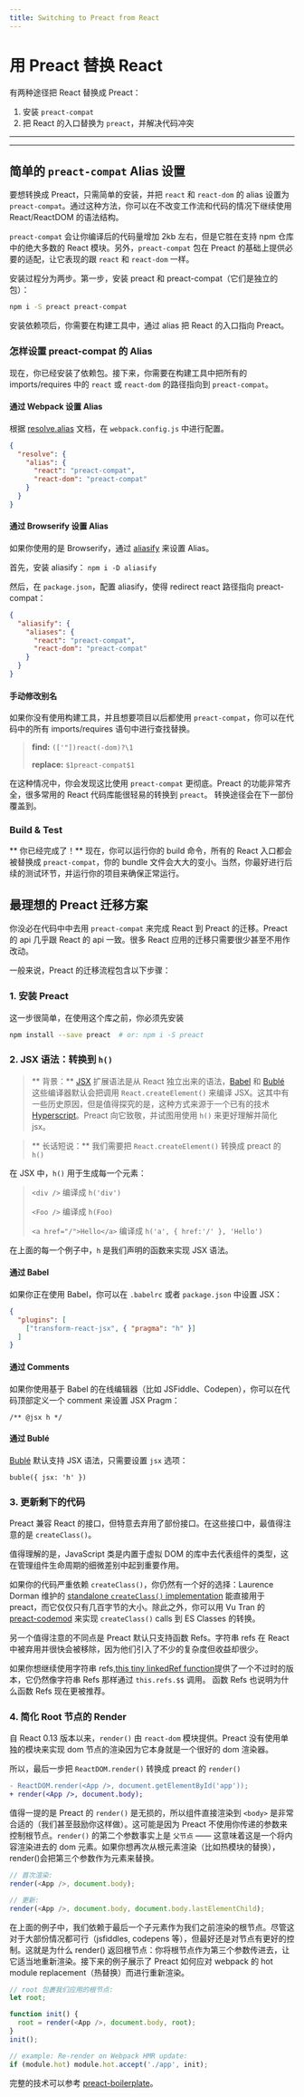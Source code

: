 ```yaml
---
title: Switching to Preact from React
---
```


# 用 Preact 替换 React

有两种途径把 React 替换成 Preact：

1. 安装 `preact-compat`  
2. 把 React 的入口替换为 `preact`，并解决代码冲突

---

<div><toc></toc></div>

---

## 简单的 `preact-compat` Alias 设置

要想转换成 Preact，只需简单的安装，并把 `react` 和 `react-dom` 的 alias 设置为 `preact-compat`。通过这种方法，你可以在不改变工作流和代码的情况下继续使用 React/ReactDOM 的语法结构。

`preact-compat` 会让你编译后的代码量增加 2kb 左右，但是它胜在支持 npm 仓库中的绝大多数的 React 模块。另外，`preact-compat` 包在 Preact 的基础上提供必要的适配，让它表现的跟 `react` 和 `react-dom` 一样。

安装过程分为两步。第一步，安装 preact 和 preact-compat（它们是独立的包）：

```bash
npm i -S preact preact-compat
```

安装依赖项后，你需要在构建工具中，通过 alias 把 React 的入口指向 Preact。

### 怎样设置 preact-compat 的 Alias

现在，你已经安装了依赖包。接下来，你需要在构建工具中把所有的 imports/requires 中的 `react` 或 `react-dom` 的路径指向到 `preact-compat`。


#### 通过 Webpack 设置 Alias

根据 [resolve.alias](https://webpack.github.io/docs/configuration.html#resolve-alias) 文档，在 `webpack.config.js` 中进行配置。

```json
{
  "resolve": {
    "alias": {
      "react": "preact-compat",
      "react-dom": "preact-compat"
    }
  }
}
```

#### 通过 Browserify 设置 Alias

如果你使用的是 Browserify，通过 [aliasify](https://www.npmjs.com/package/aliasify) 来设置 Alias。

首先，安装 aliasify：
`npm i -D aliasify`

然后，在 `package.json`，配置 aliasify，使得 redirect react 路径指向 preact-compat：

```json
{
  "aliasify": {
    "aliases": {
      "react": "preact-compat",
      "react-dom": "preact-compat"
    }
  }
}
```


#### 手动修改别名

如果你没有使用构建工具，并且想要项目以后都使用 `preact-compat`，你可以在代码中的所有 imports/requires 语句中进行查找替换。
> **find:**    `(['"])react(-dom)?\1`
>
> **replace:** `$1preact-compat$1`

在这种情况中，你会发现这比使用 `preact-compat` 更彻底。Preact 的功能非常齐全，很多常用的 React 代码库能很轻易的转换到 `preact`。
转换途径会在下一部份覆盖到。

### Build & Test

** 你已经完成了！**
现在，你可以运行你的 build 命令，所有的 React 入口都会被替换成 `preact-compat`，你的 bundle 文件会大大的变小。当然，你最好进行后续的测试环节，并运行你的项目来确保正常运行。

## 最理想的 Preact 迁移方案
你没必在代码中中去用 `preact-compat` 来完成 React 到 Preact 的迁移。Preact 的 api 几乎跟 React 的 api 一致。很多 React 应用的迁移只需要很少甚至不用作改动。

一般来说，Preact 的迁移流程包含以下步骤：
### 1. 安装 Preact

这一步很简单，在使用这个库之前，你必须先安装

```bash
npm install --save preact  # or: npm i -S preact
```

### 2. JSX 语法：转换到 `h()`
> ** 背景：** [JSX] 扩展语法是从 React 独立出来的语法，[Babel] 和 [Bublé] 这些编译器默认会把调用 `React.createElement()` 来编译 JSX。这其中有一些历史原因，但是值得探究的是，这种方式来源于一个已有的技术 [Hyperscript]。Preact 向它致敬，并试图用使用 `h()` 来更好理解并简化 jsx。

> ** 长话短说：** 我们需要把 `React.createElement()` 转换成 preact 的 `h()`


在 JSX 中，`h()` 用于生成每一个元素：

> `<div />` 编译成 `h('div')`
>
> `<Foo />` 编译成 `h(Foo)`
>
> `<a href="/">Hello</a>` 编译成 `h('a', { href:'/' }, 'Hello')`


在上面的每一个例子中，`h` 是我们声明的函数来实现 JSX 语法。

#### 通过 Babel

如果你正在使用 Babel，你可以在 `.babelrc` 或者 `package.json` 中设置 JSX：

```json
{
  "plugins": [
    ["transform-react-jsx", { "pragma": "h" }]
  ]
}
```

#### 通过 Comments

如果你使用基于 Babel 的在线编辑器（比如 JSFiddle、Codepen），你可以在代码顶部定义一个 comment 来设置 JSX Pragm：

`/** @jsx h */`


#### 通过 Bublé

[Bublé](https://buble.surge.sh) 默认支持 JSX 语法，只需要设置 `jsx` 选项：

`buble({ jsx: 'h' })`


### 3. 更新剩下的代码

Preact 兼容 React 的接口，但特意去弃用了部份接口。在这些接口中，最值得注意的是 `createClass()`。


值得理解的是，JavaScript 类是内置于虚拟 DOM 的库中去代表组件的类型，这在管理组件生命周期的细微差别中起到重要作用。

如果你的代码严重依赖 `createClass()`，你仍然有一个好的选择：Laurence Dorman 维护的 [standalone `createClass()` implementation](https://github.com/ld0rman/preact-classless-component) 能直接用于 preact，而它仅仅只有几百字节的大小。除此之外，你可以用 Vu Tran 的 [preact-codemod](https://github.com/vutran/preact-codemod) 来实现 `createClass()` calls 到 ES Classes 的转换。


另一个值得注意的不同点是 Preact 默认只支持函数 Refs。字符串 refs 在 React 中被弃用并很快会被移除，因为他们引入了不少的复杂度但收益却很少。

如果你想继续使用字符串 refs,[this tiny linkedRef function](https://gist.github.com/developit/63e7a81a507c368f7fc0898076f64d8d)提供了一个不过时的版本，它仍然像字符串 Refs 那样通过 `this.refs.$$` 调用。
函数 Refs 也说明为什么函数 Refs 现在更被推荐。




### 4. 简化 Root 节点的 Render

自 React 0.13 版本以来，`render()` 由 `react-dom` 模块提供。Preact 没有使用单独的模块来实现 dom 节点的渲染因为它本身就是一个很好的 dom 渲染器。

所以，最后一步把 `ReactDOM.render()` 转换成 preact 的 `render()`


```diff
- ReactDOM.render(<App />, document.getElementById('app'));
+ render(<App />, document.body);
```

值得一提的是 Preact 的 `render()` 是无损的，所以组件直接渲染到 `<body>` 是非常合适的（我们甚至鼓励你这样做）。这可能是因为 Preact 不使用你传递的参数来控制根节点。`render()` 的第二个参数事实上是 `父节点` —— 这意味着这是一个将内容渲染进去的 dom 元素。如果你想再次从根元素渲染（比如热模块的替换），render()会把第三个参数作为元素来替换。


```js
// 首次渲染:
render(<App />, document.body);

// 更新:
render(<App />, document.body, document.body.lastElementChild);
```
在上面的例子中，我们依赖于最后一个子元素作为我们之前渲染的根节点。尽管这对于大部份情况都可行（jsfiddles, codepens 等），但最好还是对节点有更好的控制。这就是为什么 render() 返回根节点：你将根节点作为第三个参数传进去，让它适当地重新渲染。接下来的例子展示了 Preact 如何应对 webpack 的 hot module replacement（热替换）而进行重新渲染。


```js
// root 包裹我们应用的根节点:
let root;

function init() {
  root = render(<App />, document.body, root);
}
init();

// example: Re-render on Webpack HMR update:
if (module.hot) module.hot.accept('./app', init);
```


完整的技术可以参考 [preact-boilerplate](https://github.com/developit/preact-boilerplate/blob/master/src/index.js#L6-L18)。



[babel]: https://babeljs.io
[bublé]: https://buble.surge.sh
[JSX]: https://facebook.github.io/jsx/
[JSX Pragma]: http://www.jasonformat.com/wtf-is-jsx/
[preact-boilerplate]: https://github.com/developit/preact-boilerplate
[hyperscript]: https://github.com/dominictarr/hyperscript

